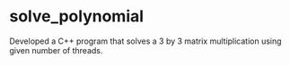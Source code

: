 # solve_polynomial
Developed a C++ program that solves a 3 by 3 matrix multiplication using given number of threads.
